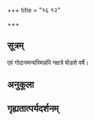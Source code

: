 +++
title = "१६ १२"

+++
## सूत्रम्
एवं गोदानमन्यस्मिन्नपि नक्षत्रे षोडशे वर्षे।
## अनुकूला

## गृह्यतात्पर्यदर्शनम्

